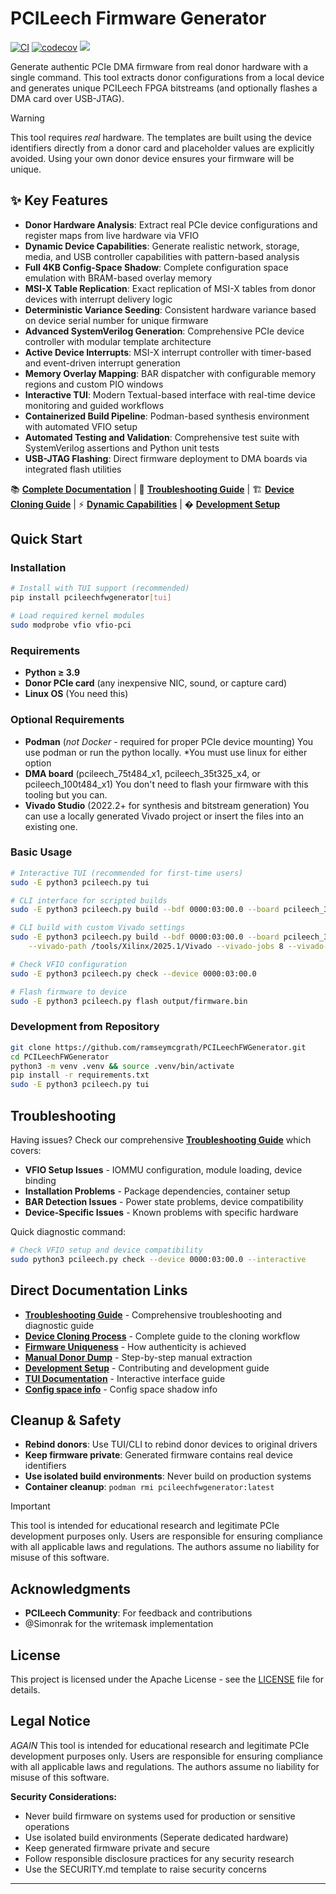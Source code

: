 # PCILeech Firmware Generator

[![CI](https://github.com/ramseymcgrath/PCILeechFWGenerator/workflows/CI/badge.svg)](https://github.com/ramseymcgrath/PCILeechFWGenerator/actions)
[![codecov](https://codecov.io/gh/ramseymcgrath/PCILeechFWGenerator/branch/main/graph/badge.svg)](https://codecov.io/gh/ramseymcgrath/PCILeechFWGenerator)
![](https://dcbadge.limes.pink/api/shield/429866199833247744)

Generate authentic PCIe DMA firmware from real donor hardware with a single command. This tool extracts donor configurations from a local device and generates unique PCILeech FPGA bitstreams (and optionally flashes a DMA card over USB-JTAG).

> [!WARNING]
> This tool requires *real* hardware. The templates are built using the device identifiers directly from a donor card and placeholder values are explicitly avoided. Using your own donor device ensures your firmware will be unique.

## ✨ Key Features

- **Donor Hardware Analysis**: Extract real PCIe device configurations and register maps from live hardware via VFIO
- **Dynamic Device Capabilities**: Generate realistic network, storage, media, and USB controller capabilities with pattern-based analysis
- **Full 4KB Config-Space Shadow**: Complete configuration space emulation with BRAM-based overlay memory
- **MSI-X Table Replication**: Exact replication of MSI-X tables from donor devices with interrupt delivery logic
- **Deterministic Variance Seeding**: Consistent hardware variance based on device serial number for unique firmware
- **Advanced SystemVerilog Generation**: Comprehensive PCIe device controller with modular template architecture
- **Active Device Interrupts**: MSI-X interrupt controller with timer-based and event-driven interrupt generation
- **Memory Overlay Mapping**: BAR dispatcher with configurable memory regions and custom PIO windows
- **Interactive TUI**: Modern Textual-based interface with real-time device monitoring and guided workflows
- **Containerized Build Pipeline**: Podman-based synthesis environment with automated VFIO setup
- **Automated Testing and Validation**: Comprehensive test suite with SystemVerilog assertions and Python unit tests
- **USB-JTAG Flashing**: Direct firmware deployment to DMA boards via integrated flash utilities

📚 **[Complete Documentation](https://pcileechfwgenerator.ramseymcgrath.com)** | 🔧 **[Troubleshooting Guide](https://pcileechfwgenerator.ramseymcgrath.com/troubleshooting)** | 🏗️ **[Device Cloning Guide](https://pcileechfwgenerator.ramseymcgrath.com/device-cloning)** | ⚡ **[Dynamic Capabilities](https://pcileechfwgenerator.ramseymcgrath.com/dynamic-device-capabilities)** | �️ **[Development Setup](https://pcileechfwgenerator.ramseymcgrath.com/development)**

## Quick Start

### Installation

```bash
# Install with TUI support (recommended)
pip install pcileechfwgenerator[tui]

# Load required kernel modules
sudo modprobe vfio vfio-pci
```

### Requirements

- **Python ≥ 3.9**
- **Donor PCIe card** (any inexpensive NIC, sound, or capture card)
- **Linux OS** (You need this)

### Optional Requirements

- **Podman** (_not Docker_ - required for proper PCIe device mounting) You use podman or run the python locally. *You must use linux for either option
- **DMA board** (pcileech_75t484_x1, pcileech_35t325_x4, or pcileech_100t484_x1) You don't need to flash your firmware with this tooling but you can.
- **Vivado Studio** (2022.2+ for synthesis and bitstream generation) You can use a locally generated Vivado project or insert the files into an existing one.


### Basic Usage

```bash
# Interactive TUI (recommended for first-time users)
sudo -E python3 pcileech.py tui

# CLI interface for scripted builds
sudo -E python3 pcileech.py build --bdf 0000:03:00.0 --board pcileech_35t325_x1

# CLI build with custom Vivado settings
sudo -E python3 pcileech.py build --bdf 0000:03:00.0 --board pcileech_35t325_x1 \
    --vivado-path /tools/Xilinx/2025.1/Vivado --vivado-jobs 8 --vivado-timeout 7200

# Check VFIO configuration
sudo -E python3 pcileech.py check --device 0000:03:00.0

# Flash firmware to device
sudo -E python3 pcileech.py flash output/firmware.bin
```


### Development from Repository

```bash
git clone https://github.com/ramseymcgrath/PCILeechFWGenerator.git
cd PCILeechFWGenerator
python3 -m venv .venv && source .venv/bin/activate
pip install -r requirements.txt
sudo -E python3 pcileech.py tui
```

## Troubleshooting

Having issues? Check our comprehensive **[Troubleshooting Guide](https://pcileechfwgenerator.ramseymcgrath.com/troubleshooting)** which covers:

- **VFIO Setup Issues** - IOMMU configuration, module loading, device binding
- **Installation Problems** - Package dependencies, container setup
- **BAR Detection Issues** - Power state problems, device compatibility  
- **Device-Specific Issues** - Known problems with specific hardware

Quick diagnostic command:
```bash
# Check VFIO setup and device compatibility
sudo python3 pcileech.py check --device 0000:03:00.0 --interactive
``` 

## Direct Documentation Links

- **[Troubleshooting Guide](https://pcileechfwgenerator.ramseymcgrath.com/troubleshooting)** - Comprehensive troubleshooting and diagnostic guide
- **[Device Cloning Process](https://pcileechfwgenerator.ramseymcgrath.com/device-cloning)** - Complete guide to the cloning workflow
- **[Firmware Uniqueness](https://pcileechfwgenerator.ramseymcgrath.com/firmware-uniqueness)** - How authenticity is achieved
- **[Manual Donor Dump](https://pcileechfwgenerator.ramseymcgrath.com/manual-donor-dump)** - Step-by-step manual extraction
- **[Development Setup](https://pcileechfwgenerator.ramseymcgrath.com/development)** - Contributing and development guide
- **[TUI Documentation](https://pcileechfwgenerator.ramseymcgrath.com/tui-readme)** - Interactive interface guide
- **[Config space info](https://pcileechfwgenerator.ramseymcgrath.com/config-space-shadow)** - Config space shadow info

## Cleanup & Safety

- **Rebind donors**: Use TUI/CLI to rebind donor devices to original drivers
- **Keep firmware private**: Generated firmware contains real device identifiers
- **Use isolated build environments**: Never build on production systems
- **Container cleanup**: `podman rmi pcileechfwgenerator:latest`

> [!IMPORTANT]
> This tool is intended for educational research and legitimate PCIe development purposes only. Users are responsible for ensuring compliance with all applicable laws and regulations. The authors assume no liability for misuse of this software.

## Acknowledgments

- **PCILeech Community**: For feedback and contributions
- @Simonrak for the writemask implementation

## License

This project is licensed under the Apache License - see the [LICENSE](LICENSE) file for details.

## Legal Notice

*AGAIN* This tool is intended for educational research and legitimate PCIe development purposes only. Users are responsible for ensuring compliance with all applicable laws and regulations. The authors assume no liability for misuse of this software.

**Security Considerations:**

- Never build firmware on systems used for production or sensitive operations
- Use isolated build environments (Seperate dedicated hardware)
- Keep generated firmware private and secure
- Follow responsible disclosure practices for any security research
- Use the SECURITY.md template to raise security concerns

---
